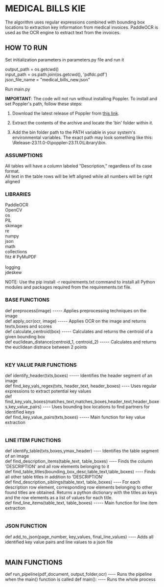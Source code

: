 # MEDICAL BILLS KIE
The algorithm uses regular expressions combined with bounding box locations to extraction key information from medical invoices.
PaddleOCR is used as the OCR engine to extract text from the invoices.


## HOW TO RUN
Set initialization parameters in parameters.py file and run it

output_path = os.getcwd()                                      
input_path = os.path.join(os.getcwd(), 'pdfdc.pdf')            
json_file_name = "medical_bills_new.json"                      

Run main.py

**IMPORTANT**: The code will not run without installing Poppler. To install and set Poppler's path, follow these steps:

1. Download the latest release of Poppler from [this link](https://github.com/oschwartz10612/poppler-windows/releases).

2. Extract the contents of the archive and locate the 'bin' folder within it.

3. Add the bin folder path to the PATH variable in your system's environmental variables. The exact path may look something like this: \Release-23.11.0-0\poppler-23.11.0\Library\bin.


### ASSUMPTIONS
All tables will have a column labeled "Description," regardless of its case format. <br>
All text in the table rows will be left aligned while all numbers will be right aligned <br>


### LIBRARIES
PaddleOCR <br>
OpenCV  <br>
os 	<br>
PIL <br>
skimage	<br>
re 	<br>
numpy	<br>
json  <br>
math <br>
collections	<br>
fitz  # PyMuPDF	 <br>		
logging	 <br>
jdeskew	 <br>


NOTE: Use the pip install -r requirements.txt command to install all Python modules and packages required from the requirements.txt file.


### BASE FUNCTIONS
def preprocess(image) ----- Applies preprocessing techniques on the image <br>
def apply_ocr(ocr, image) ----- Applies OCR on the image and returns texts,boxes and scores <br>
def calculate_centroid(box) ----- Calculates and returns the centroid of a given bounding box <br>
def euclidean_distance(centroid_1, centroid_2) ----- Calculates and returns the euclidean distnace between 2 points <br><br> 



### KEY VALUE PAIR FUNCTIONS 
def identify_header(txts,boxes) ----- Identifies the header segment of an image <br>
def find_key_vals_regex(txts, header_text, header_boxes) ---- Uses regular expressions to extract potential key values <br>
def find_key_vals_boxes(matches_text,matches_boxes,header_text,header_boxes,key_value_pairs) ---- Uses bounding box locations to find partners for identified keys <br>
def find_key_value_pairs(txts,boxes) ----- Main function for key value extraction <br><br> 



### LINE ITEM FUNCTIONS 
def identify_table(txts,boxes,ymax_header) ---- Identifies the table segment of an image <br>
def find_description_items(table_text, table_boxes) ---- Finds the column 'DESCRIPTION' and all row elements belonging to it <br>
def find_table_titles(bounding_box_desc,table_text,table_boxes) ---- Finds all other table titles in addition to 'DESCRIPTION' <br>
def find_description_siblings(table_text, table_boxes) ---- For each description row element, corresponding row elements belonging to other found titles are obtained. Returns 							    a python dictionary with the titles as keys and the row elements as a list of values for each title. <br>
def find_line_items(table_text, table_boxes) ----- Main function for line item extraction <br> <br> 


### JSON FUNCTION
def add_to_json(page_number, key_values, final_line_values) ---- Adds all identified key value pairs and line values to a json file <br> <br> 

## MAIN FUNCTIONS 
def run_pipeline(pdf_document, output_folder,ocr) ---- Runs the pipeline when the main() function is called
def main(): ---- Runs the whole process 
